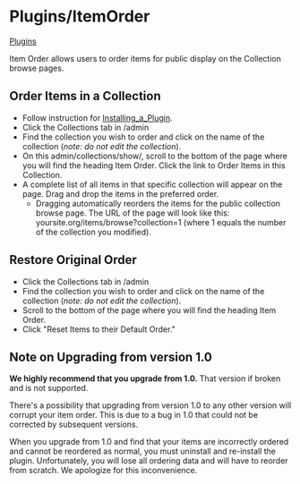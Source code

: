 Plugins/ItemOrder
=================

[Plugins](../Plugins.1.html "Plugins")


Item Order allows users to order items for public display on the
Collection browse pages.

Order Items in a Collection 
-----------------------------------------------------------------------------------------------

-   Follow instruction for [Installing\_a\_Plugin](https://omeka.org/codex/Installing_a_Plugin "Installing a Plugin").
-   Click the Collections tab in /admin
-   Find the collection you wish to order and click on the name of the
    collection (*note: do not edit the collection*).
-   On this admin/collections/show/, scroll to the bottom of the page
    where you will find the heading Item Order. Click the link to Order
    Items in this Collection.
-   A complete list of all items in that specific collection will appear
    on the page. Drag and drop the items in the preferred order.
    -   Dragging automatically reorders the items for the public
        collection browse page. The URL of the page will look like this:
        yoursite.org/items/browse?collection=1 (where 1 equals the
        number of the collection you modified).

Restore Original Order
-------------------------------------------------------------------------------------

-   Click the Collections tab in /admin
-   Find the collection you wish to order and click on the name of the
    collection (*note: do not edit the collection*).
-   Scroll to the bottom of the page where you will find the heading
    Item Order.
-   Click "Reset Items to their Default Order."

Note on Upgrading from version 1.0
-------------------------------------------------------------------------------------------------------------

**We highly recommend that you upgrade from 1.0.** That version if
broken and is not supported.

There's a possibility that upgrading from version 1.0 to any other
version will corrupt your item order. This is due to a bug in 1.0 that
could not be corrected by subsequent versions.

When you upgrade from 1.0 and find that your items are incorrectly
ordered and cannot be reordered as normal, you must uninstall and
re-install the plugin. Unfortunately, you will lose all ordering data
and will have to reorder from scratch. We apologize for this
inconvenience.
